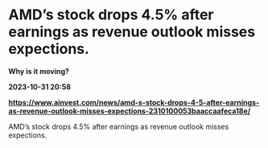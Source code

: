 # AMD’s stock drops 4.5% after earnings as revenue outlook misses expections.
**Why is it moving?**

**2023-10-31 20:58**

**https://www.ainvest.com/news/amd-s-stock-drops-4-5-after-earnings-as-revenue-outlook-misses-expections-2310100053baaccaafeca18e/**

AMD’s stock drops 4.5% after earnings as revenue outlook misses expections.